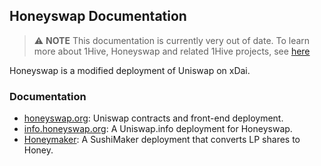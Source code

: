 ## Honeyswap Documentation

> ⚠️ **NOTE** This documentation is currently very out of date. To learn more about 1Hive, Honeyswap and related 1Hive projects, see [here](https://wiki.1hive.org)

Honeyswap is a modified deployment of Uniswap on xDai.

### Documentation

- [honeyswap.org](HONEYSWAP.md): Uniswap contracts and front-end deployment.
- [info.honeyswap.org](HONEYSWAP-INFO.md): A Uniswap.info deployment for Honeyswap.
- [Honeymaker](HONEYMAKER.md): A SushiMaker deployment that converts LP shares to Honey.
